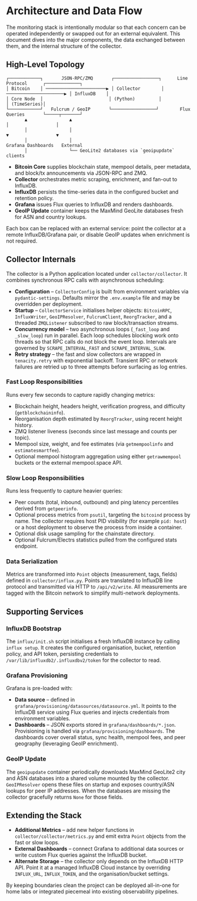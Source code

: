 # Architecture and Data Flow

The monitoring stack is intentionally modular so that each concern can be operated
independently or swapped out for an external equivalent. This document dives into the major
components, the data exchanged between them, and the internal structure of the collector.

## High-Level Topology

```
┌────────────┐       JSON-RPC/ZMQ       ┌─────────────────┐      Line Protocol      ┌─────────────┐
│ Bitcoin    │ ───────────────────────▶ │ Collector        │ ──────────────────────▶ │ InfluxDB    │
│ Core Node  │                         │ (Python)         │                          │ (TimeSeries)│
└────────────┘   Fulcrum / GeoIP       └─────────────────┘        Flux Queries       └─────┬───────┘
       ▲                ▲                                             │                  │
       │                │                                             ▼                  ▼
       │                │                                        Grafana Dashboards   External
       │                └── GeoLite2 databases via `geoipupdate`                         clients
```

* **Bitcoin Core** supplies blockchain state, mempool details, peer metadata, and block/tx
  announcements via JSON-RPC and ZMQ.
* **Collector** orchestrates metric scraping, enrichment, and fan-out to InfluxDB.
* **InfluxDB** persists the time-series data in the configured bucket and retention policy.
* **Grafana** issues Flux queries to InfluxDB and renders dashboards.
* **GeoIP Update** container keeps the MaxMind GeoLite databases fresh for ASN and country
  lookups.

Each box can be replaced with an external service: point the collector at a remote
InfluxDB/Grafana pair, or disable GeoIP updates when enrichment is not required.

## Collector Internals

The collector is a Python application located under `collector/collector`. It combines
synchronous RPC calls with asynchronous scheduling:

* **Configuration** – `CollectorConfig` is built from environment variables via
  `pydantic-settings`. Defaults mirror the `.env.example` file and may be overridden per
  deployment.
* **Startup** – `CollectorService` initialises helper objects: `BitcoinRPC`, `InfluxWriter`,
  `GeoIPResolver`, `FulcrumClient`, `ReorgTracker`, and a threaded `ZMQListener` subscribed
  to raw block/transaction streams.
* **Concurrency model** – two asynchronous loops (`_fast_loop` and `_slow_loop`) run in
  parallel. Each loop schedules blocking work onto threads so that RPC calls do not block the
  event loop. Intervals are governed by `SCRAPE_INTERVAL_FAST` and `SCRAPE_INTERVAL_SLOW`.
* **Retry strategy** – the fast and slow collectors are wrapped in `tenacity.retry` with
  exponential backoff. Transient RPC or network failures are retried up to three attempts
  before surfacing as log entries.

### Fast Loop Responsibilities

Runs every few seconds to capture rapidly changing metrics:

* Blockchain height, headers height, verification progress, and difficulty (`getblockchaininfo`).
* Reorganisation depth estimated by `ReorgTracker`, using recent height history.
* ZMQ listener liveness (seconds since last message and counts per topic).
* Mempool size, weight, and fee estimates (via `getmempoolinfo` and `estimatesmartfee`).
* Optional mempool histogram aggregation using either `getrawmempool` buckets or the
  external mempool.space API.

### Slow Loop Responsibilities

Runs less frequently to capture heavier queries:

* Peer counts (total, inbound, outbound) and ping latency percentiles derived from
  `getpeerinfo`.
* Optional process metrics from `psutil`, targeting the `bitcoind` process by name. The
  collector requires host PID visibility (for example `pid: host`) or a host deployment to
  observe the process from inside a container.
* Optional disk usage sampling for the chainstate directory.
* Optional Fulcrum/Electrs statistics pulled from the configured stats endpoint.

### Data Serialization

Metrics are transformed into `Point` objects (measurement, tags, fields) defined in
`collector/influx.py`. Points are translated to InfluxDB line protocol and transmitted via
HTTP to `/api/v2/write`. All measurements are tagged with the Bitcoin network to simplify
multi-network deployments.

## Supporting Services

### InfluxDB Bootstrap

The `influx/init.sh` script initialises a fresh InfluxDB instance by calling `influx setup`.
It creates the configured organisation, bucket, retention policy, and API token, persisting
credentials to `/var/lib/influxdb2/.influxdbv2/token` for the collector to read.

### Grafana Provisioning

Grafana is pre-loaded with:

* **Data source** – defined in `grafana/provisioning/datasources/datasource.yml`. It points
  to the InfluxDB service using Flux queries and injects credentials from environment
  variables.
* **Dashboards** – JSON exports stored in `grafana/dashboards/*.json`. Provisioning is
  handled via `grafana/provisioning/dashboards`. The dashboards cover overall status, sync
  health, mempool fees, and peer geography (leveraging GeoIP enrichment).

### GeoIP Update

The `geoipupdate` container periodically downloads MaxMind GeoLite2 city and ASN databases
into a shared volume mounted by the collector. `GeoIPResolver` opens these files on startup
and exposes country/ASN lookups for peer IP addresses. When the databases are missing the
collector gracefully returns `None` for those fields.

## Extending the Stack

* **Additional Metrics** – add new helper functions in `collector/collector/metrics.py` and
  emit extra `Point` objects from the fast or slow loops.
* **External Dashboards** – connect Grafana to additional data sources or write custom Flux
  queries against the InfluxDB bucket.
* **Alternate Storage** – the collector only depends on the InfluxDB HTTP API. Point it at a
  managed InfluxDB Cloud instance by overriding `INFLUX_URL`, `INFLUX_TOKEN`, and the
  organisation/bucket settings.

By keeping boundaries clean the project can be deployed all-in-one for home labs or
integrated piecemeal into existing observability pipelines.
